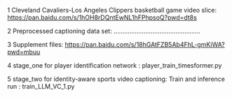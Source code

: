 1 Cleveland Cavaliers-Los Angeles Clippers basketball game video slice:
https://pan.baidu.com/s/1hOH8rDQntEwNL1hFPhpsoQ?pwd=dt8s 

2 Preprocessed captioning data set:
.................................................

3 Supplement files:
https://pan.baidu.com/s/18hGAtFZB5Ab4FhL-gmKiWA?pwd=mbuu

4 stage_one for player identification network : player_train_timesformer.py

5 stage_two for identity-aware sports video captioning:
  Train and inference run : train_LLM_VC_1.py

